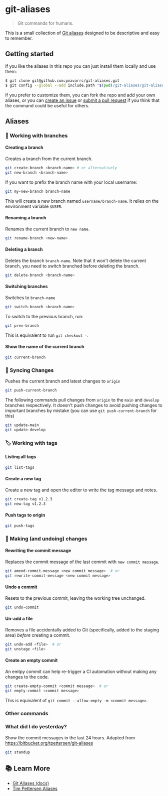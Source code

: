 # git-aliases

> Git commands for humans.

This is a small collection of [Git aliases](https://git-scm.com/book/en/v2/Git-Basics-Git-Aliases) designed to be descriptive and easy to remember.

## Getting started

If you like the aliases in this repo you can just install them locally and use them:

```sh
$ git clone git@github.com:pnavarrc/git-aliases.git
$ git config --global --add include.path "$(pwd)/git-aliases/git-aliases"
```

If you prefer to customize them, you can fork the repo and add your own aliases, or you can [create an issue](https://github.com/pnavarrc/git-aliases/issues) or [submit a pull request](https://github.com/pnavarrc/git-aliases/pulls) if you think that the command could be useful for others.

## Aliases

### 🌱 Working with branches

#### Creating a branch

Creates a branch from the current branch.

```sh
git create-branch <branch-name> # or alternatively
git new-branch <branch-name>
```

If you want to prefix the branch name with your local username:

```sh
git my-new-branch branch-name
```

This will create a new branch named `username/branch-name`. It relies on the environment variable `$USER`.

#### Renaming a branch

Renames the current branch to `new name`.

```sh
git rename-branch <new-name>
```

#### Deleting a branch

Deletes the branch `branch-name`. Note that it won't delete the current branch, you need to switch branched before deleting the branch.

```sh
git delete-branch <branch-name>
```

#### Switching branches

Switches to `branch-name`

```sh
git switch-branch <branch-name>
```

To switch to the previous branch, run:

```sh
git prev-branch
```

This is equivalent to run `git checkout -`.

#### Show the name of the current branch

```sh
git current-branch
```

### 🔄 Syncing Changes

Pushes the current branch and latest changes to `origin`

```sh
git push-current-branch
```

The following commands pull changes from `origin` to the `main` and `develop` branches respectively. It doesn't push changes to avoid pushing changes to important branches by mistake (you can use `git push-current-branch` for this)

```sh
git update-main
git update-develop
```

### 🏷 Working with tags

#### Listing all tags

```sh
git list-tags
```

#### Create a new tag

Create a new tag and open the editor to write the tag message and notes.

```sh
git create-tag v1.2.3
git new-tag v1.2.3
```

#### Push tags to origin

```sh
git push-tags
```

### 📝 Making (and undoing) changes

#### Rewriting the commit message

Replaces the commit message of the last commit with `new commit message`.

```sh
git amend-commit-message <new commit message>  # or
git rewrite-commit-message <new commit message>
```

#### Undo a commit

Resets to the previous commit, leaving the working tree unchanged.

```sh
git undo-commit
```

#### Un-add a file

Removes a file accidentally added to Git (specifically, added to the staging area) _before_ creating a commit.

```sh
git undo-add <file>  # or
git unstage <file>
```

#### Create an empty commit

An emtpy commit can help re-trigger a CI automation without making any changes to the code.

```sh
git create-empty-commit <commit message>  # or
git empty-commit <commit message>
```

This is equivalent of `git commit --allow-empty -m <commit message>`.

### Other commands

### What did I do yesterday?

Show the commit messages in the last 24 hours. Adapted from https://bitbucket.org/tpettersen/git-aliases

```sh
git standup
```

## 📚 Learn More

- [Git Aliases (docs)](https://git-scm.com/book/en/v2/Git-Basics-Git-Aliases)
- [Tim Pettersen Aliases](https://bitbucket.org/tpettersen/git-aliases)
